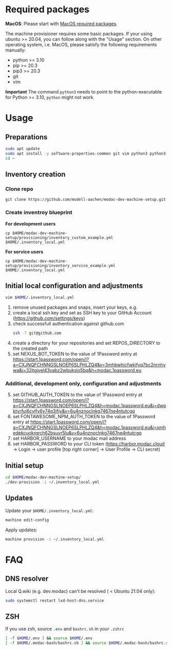 # Required packages

**MacOS**: Please start with [MacOS required packages](README_mascos.md).

The machine provisioner requires some basic packages.
If your using ubuntu >= 20.04, you can follow along with the "Usage" section. On other operating system, i.e. MacOS, please satisfy the following requirements manually:

* python >= 3.10
* pip >= 20.3
* pip3 >= 20.3
* git
* vim

**Important** The command `python3` needs to point to the python-executable for Python >= 3.10, `python` might not work.



# Usage

## Preparations
```BASH
sudo apt update
sudo apt install -y software-properties-common git vim python3 python3-pip python-is-python3
cd ~
```

## Inventory creation

### Clone repo
```
git clone https://github.com/modell-aachen/modac-dev-machine-setup.git
```

### Create inventroy blueprint
**For development users**
```
cp $HOME/modac-dev-machine-setup/provisioning/inventory_custom_example.yml $HOME/.inventory_local.yml
```
**For service users**
```
cp $HOME/modac-dev-machine-setup/provisioning/inventory_service_example.yml $HOME/.inventory_local.yml
```

## Initial local configuration and adjustments
```BASH
vim $HOME/.inventory_local.yml
```
1) remove unused packages and snaps, insert your keys, e.g.
2) create a local ssh key and set as SSH key to your GitHub Account (https://github.com/settings/keys)
3) check successfull authentication against github.com
    ```bash
    ssh -T git@github.com
    ```
3) create a directory for your repositories and set REPOS_DIRECTORY to the created path
7) set NEXUS_BOT_TOKEN to the value of 1Password entry at https://start.1password.com/open/i?a=CXJNQFCHNNGSLNOEP6SLPHLZQ4&v=3mhbwhicfwkifyq7bc2nrnhywa&i=32jtgjyel43vabz2wbukslo5bq&h=modac.1password.eu

### Additional, development only, configuration and adjustments
5) set GITHUB_AUTH_TOKEN to the value of 1Password entry at https://start.1password.com/open/i?a=CXJNQFCHNNGSLNOEP6SLPHLZQ4&h=modac.1password.eu&i=dwpktyrfuj6cyjfy6y74q3ifiy&v=6u4nznoclnkg7467ne4ntutcgq
4) set FONTAWESOME_NPM_AUTH_TOKEN to the value of 1Password entry at https://start.1password.com/open/i?a=CXJNQFCHNNGSLNOEP6SLPHLZQ4&h=modac.1password.eu&i=xmhedekcuokrqrch62bsuvr5lu&v=6u4nznoclnkg7467ne4ntutcgq
1) set HARBOR_USERNAME to your modac mail address
2) set HARBOR_PASSWORD to your CLI token (https://harbor.modac.cloud -> Login -> user profile [top right corner] -> User Profile -> CLI secret)


## Initial setup
```BASH
cd $HOME/modac-dev-machine-setup/
./dev-provision -i ~/.inventory_local.yml
```

## Updates
Update your `$HOME/.inventory_local.yml`:
```BASH
machine edit-config
```

Apply updates:
```BASH
machine provision -i ~/.inventory_local.yml
```

# FAQ
## DNS resolver
Local Q.wiki (e.g. dev.modac) can't be resolved  ( < Ubuntu 21.04 only):

```BASH
sudo systemctl restart lxd-host-dns.service
```
## ZSH
If you use zsh, source `.env` and `bashrc.sh` in your `.zshrc`
```BASH
[ -f $HOME/.env ] && source $HOME/.env
[ -f $HOME/.modac-bash/bashrc.sh ] && source $HOME/.modac-bash/bashrc.sh
```
